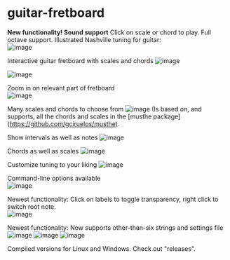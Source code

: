 # guitar-fretboard

<b>New functionality! Sound support</b> Click on scale or chord to play. 
Full octave support. Illustrated Nashville tuning for guitar:<br>
![image](https://github.com/user-attachments/assets/f8b2bc5c-3a60-4e84-86e4-70de4146b452)

Interactive guitar fretboard with scales and chords
![image](https://github.com/user-attachments/assets/9cc158bb-7d2c-4aed-9d21-fc18d23e7e15)

![image](https://github.com/user-attachments/assets/7ac1378d-35bd-4101-a91d-861e538ab24b)

Zoom in on relevant part of fretboard<br>
![image](https://github.com/user-attachments/assets/71c20b12-2cad-481e-b30b-bf2845aa8efe)

Many scales and chords to choose from
![image](https://github.com/user-attachments/assets/5562b631-b9a7-4c6e-a60c-efbb340226b0)
(Is based on, and supports, all the chords and scales in the [musthe package] (https://github.com/gciruelos/musthe).

Show intervals as well as notes
![image](https://github.com/user-attachments/assets/c960e928-26e3-4360-8cfb-d10dbd03e575)

Chords as well as scales
![image](https://github.com/user-attachments/assets/a22869a1-55c4-457b-9e77-1796430862f0)

Customize tuning to your liking
![image](https://github.com/user-attachments/assets/8eabaa9f-deb0-43ea-8408-77bfeaeb4975)

Command-line options available<br>
![image](https://github.com/user-attachments/assets/c0f94845-bbe3-44fa-b16d-fbd56a206e87)

Newest functionality: Click on labels to toggle transparency, right click to switch root note.<br>
![image](https://github.com/user-attachments/assets/d545b776-56ed-450f-a617-08e7726dfd9c)

Newest functionality: Now supports other-than-six strings and settings file<br>
![image](https://github.com/user-attachments/assets/db385a69-00ef-4980-abf1-24a27f56db2a)
![image](https://github.com/user-attachments/assets/d9d0ac35-39e2-40d1-b7ee-664591974cd5)
![image](https://github.com/user-attachments/assets/fe2460fd-6df0-4d99-bb21-7de3fbb3f921)

Compiled versions for Linux and Windows. Check out "releases".
